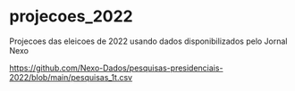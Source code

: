# projecoes_2022

Projecoes das eleicoes de 2022 usando dados disponibilizados pelo Jornal Nexo 

https://github.com/Nexo-Dados/pesquisas-presidenciais-2022/blob/main/pesquisas_1t.csv

